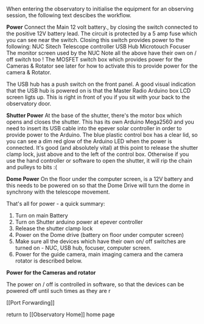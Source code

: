 When entering the observatory to initialise the equipment for an observing session, the following text descibes the workflow.

**Power**
Connect the Main 12 volt battery., by closing the switch connected to the positive 12V battery lead. The circuit is protected by a 5 amp fuse which you can see near the switch. Closing this switch provides power to the following:
NUC 
Sitech Telescope controller 
USB Hub
Microtouch Focuser
The monitor screen used by the NUC
Note all the above have their own on / off switch too !
The MOSFET switch box which provides power for the Cameras & Rotator see later for how to activate this to provide power for the camera & Rotator.

The USB hub has a push switch on the front panel. A good visual indication that the USB  hub is powered on is that the Master Radio Arduino box LCD screen ligts up. This is right in front of you if you sit with your back to the observatory door.

**Shutter Power**
At the base of the shutter, there's the motor box which opens and closes the shutter. This has its own Arduino Mega2560 and you need to insert its USB cable into the epever solar controller in order to provide power to the Arduino. The blue plastic control box has a clear lid, so you can see a dim red glow of the Arduino LED when the power is connected. It's good (and absolutely vital) at this point to release the shutter clamp lock, just above and to the left of the control box. Otherwise if you use the hand controller or software to open the shutter, it will rip the chain and pulleys to bits :(

**Dome Power**
On the floor under the computer screen, is a 12V battery and this needs to be powered on so that the Dome Drive will turn the dome in synchrony with the telescope movement.

That's all for power - a quick summary:
1. Turn on main Battery
2. Turn on Shutter arduino power at epever controller
3. Release the shutter clamp lock
4. Power on the Dome drive (battery on floor under computer screen)
5. Make sure all the devices which have their own on/ off switches are turned on - NUC, USB hub, focuser, computer screen.
6. Power for the guide camera, main imaging camera and the camera rotator is described below.

**Power for the Cameras and rotator**

The power on / off is controlled in software, so that the devices can be powered off until such times as they are r


[[Port Forwarding]]





return to [[Observatory Home]] home page
